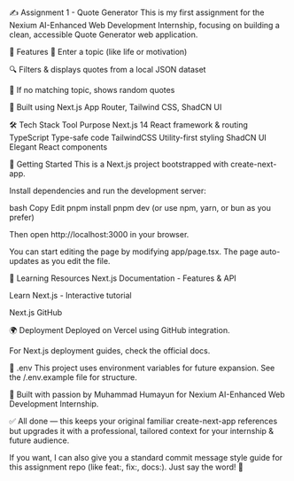 ✍️ Assignment 1 - Quote Generator
This is my first assignment for the Nexium AI-Enhanced Web Development Internship, focusing on building a clean, accessible Quote Generator web application.

🚀 Features
📝 Enter a topic (like life or motivation)

🔍 Filters & displays quotes from a local JSON dataset

🎲 If no matching topic, shows random quotes

💅 Built using Next.js App Router, Tailwind CSS, ShadCN UI

🛠 Tech Stack
Tool	Purpose
Next.js 14	React framework & routing
TypeScript	Type-safe code
TailwindCSS	Utility-first styling
ShadCN UI	Elegant React components

🚀 Getting Started
This is a Next.js project bootstrapped with create-next-app.

Install dependencies and run the development server:

bash
Copy
Edit
pnpm install
pnpm dev
(or use npm, yarn, or bun as you prefer)

Then open http://localhost:3000 in your browser.

You can start editing the page by modifying app/page.tsx.
The page auto-updates as you edit the file.

📝 Learning Resources
Next.js Documentation - Features & API

Learn Next.js - Interactive tutorial

Next.js GitHub

🌍 Deployment
Deployed on Vercel using GitHub integration.

For Next.js deployment guides, check the official docs.

📄 .env
This project uses environment variables for future expansion.
See the /.env.example file for structure.

🚀 Built with passion by Muhammad Humayun for Nexium AI-Enhanced Web Development Internship.

✅ All done — this keeps your original familiar create-next-app references but upgrades it with a professional, tailored context for your internship & future audience.

If you want, I can also give you a standard commit message style guide for this assignment repo (like feat:, fix:, docs:).
Just say the word! 🚀
